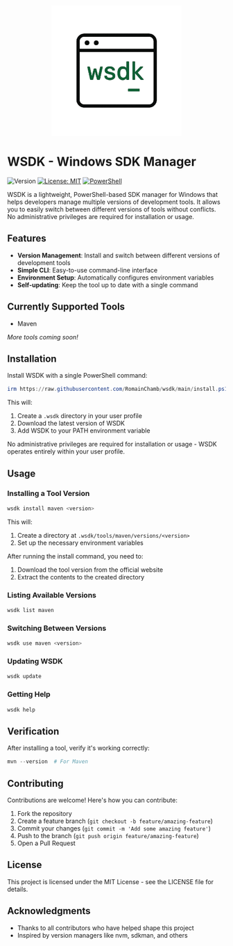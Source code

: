 <p align="center">
  <img src="assets/wsdk_logo.png" alt="wsdk logo" width="300"/>
</p>


# WSDK - Windows SDK Manager

![Version](https://img.shields.io/github/v/release/RomainChamb/wsdk)
[![License: MIT](https://img.shields.io/badge/License-MIT-yellow.svg)](https://opensource.org/licenses/MIT)
[![PowerShell](https://img.shields.io/badge/PowerShell-5.1+-blue.svg)](https://github.com/PowerShell/PowerShell)


WSDK is a lightweight, PowerShell-based SDK manager for Windows that helps developers manage multiple versions of development tools. It allows you to easily switch between different versions of tools without conflicts. No administrative privileges are required for installation or usage.

## Features

- **Version Management**: Install and switch between different versions of development tools
- **Simple CLI**: Easy-to-use command-line interface
- **Environment Setup**: Automatically configures environment variables
- **Self-updating**: Keep the tool up to date with a single command

## Currently Supported Tools

- Maven

*More tools coming soon!*

## Installation

Install WSDK with a single PowerShell command:

```powershell
irm https://raw.githubusercontent.com/RomainChamb/wsdk/main/install.ps1 | iex
```

This will:
1. Create a `.wsdk` directory in your user profile
2. Download the latest version of WSDK
3. Add WSDK to your PATH environment variable

No administrative privileges are required for installation or usage - WSDK operates entirely within your user profile.

## Usage

### Installing a Tool Version

```powershell 
wsdk install maven <version>
```

This will:
1. Create a directory at `.wsdk/tools/maven/versions/<version>`
2. Set up the necessary environment variables

After running the install command, you need to:
1. Download the tool version from the official website
2. Extract the contents to the created directory

### Listing Available Versions

```powershell
wsdk list maven
```

### Switching Between Versions

```powershell
wsdk use maven <version>
```

### Updating WSDK

```powershell
wsdk update
```

### Getting Help

```powershell
wsdk help
```

## Verification

After installing a tool, verify it's working correctly:

```powershell
mvn --version  # For Maven
```

## Contributing

Contributions are welcome! Here's how you can contribute:

1. Fork the repository
2. Create a feature branch (`git checkout -b feature/amazing-feature`)
3. Commit your changes (`git commit -m 'Add some amazing feature'`)
4. Push to the branch (`git push origin feature/amazing-feature`)
5. Open a Pull Request

## License

This project is licensed under the MIT License - see the LICENSE file for details.

## Acknowledgments

- Thanks to all contributors who have helped shape this project
- Inspired by version managers like nvm, sdkman, and others
